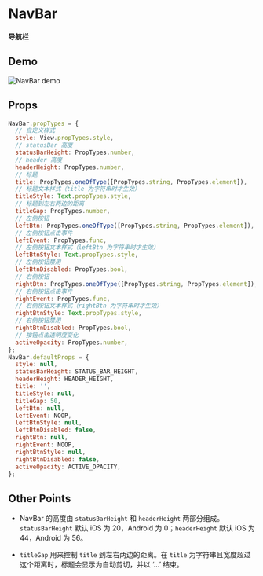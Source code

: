 # NavBar

**导航栏**

## Demo

![NavBar demo](demo.png)

## Props

```js
NavBar.propTypes = {
  // 自定义样式
  style: View.propTypes.style,
  // statusBar 高度
  statusBarHeight: PropTypes.number,
  // header 高度
  headerHeight: PropTypes.number,
  // 标题
  title: PropTypes.oneOfType([PropTypes.string, PropTypes.element]),
  // 标题文本样式（title 为字符串时才生效）
  titleStyle: Text.propTypes.style,
  // 标题到左右两边的距离
  titleGap: PropTypes.number,
  // 左侧按钮
  leftBtn: PropTypes.oneOfType([PropTypes.string, PropTypes.element]),
  // 左侧按钮点击事件
  leftEvent: PropTypes.func,
  // 左侧按钮文本样式（leftBtn 为字符串时才生效）
  leftBtnStyle: Text.propTypes.style,
  // 左侧按钮禁用
  leftBtnDisabled: PropTypes.bool,
  // 右侧按钮
  rightBtn: PropTypes.oneOfType([PropTypes.string, PropTypes.element]),
  // 右侧按钮点击事件
  rightEvent: PropTypes.func,
  // 右侧按钮文本样式（rightBtn 为字符串时才生效）
  rightBtnStyle: Text.propTypes.style,
  // 右侧按钮禁用
  rightBtnDisabled: PropTypes.bool,
  // 按钮点击透明度变化
  activeOpacity: PropTypes.number,
};
NavBar.defaultProps = {
  style: null,
  statusBarHeight: STATUS_BAR_HEIGHT,
  headerHeight: HEADER_HEIGHT,
  title: '',
  titleStyle: null,
  titleGap: 50,
  leftBtn: null,
  leftEvent: NOOP,
  leftBtnStyle: null,
  leftBtnDisabled: false,
  rightBtn: null,
  rightEvent: NOOP,
  rightBtnStyle: null,
  rightBtnDisabled: false,
  activeOpacity: ACTIVE_OPACITY,
};
```

## Other Points

- NavBar 的高度由 `statusBarHeight` 和 `headerHeight` 两部分组成。`statusBarHeight` 默认 iOS 为 20，Android 为 0；`headerHeight` 默认 iOS 为 44，Android 为 56。

- `titleGap` 用来控制 `title` 到左右两边的距离。在 `title` 为字符串且宽度超过这个距离时，标题会显示为自动剪切，并以 ‘...’ 结束。
